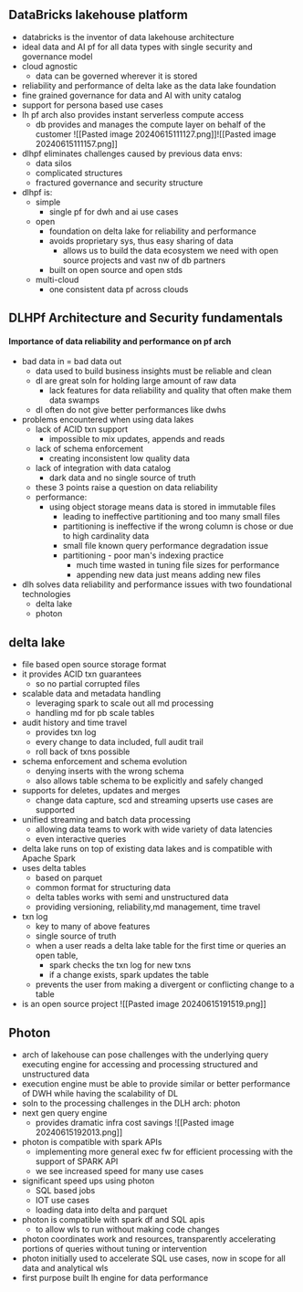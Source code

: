 ## DataBricks lakehouse platform
- databricks is the inventor of data lakehouse architecture
- ideal data and AI pf for all data types with single security and governance model
- cloud agnostic
	- data can be governed wherever it is stored
- reliability and performance of delta lake as the data lake foundation
- fine grained governance for data and AI with unity catalog
- support for persona based use cases
- lh pf arch also provides instant serverless compute access
	- db provides and manages the compute layer on behalf of the customer
![[Pasted image 20240615111127.png]]![[Pasted image 20240615111157.png]]
- dlhpf eliminates challenges caused by previous data envs:
	- data silos
	- complicated structures
	- fractured governance and security structure
- dlhpf is:
	- simple
		- single pf for dwh and ai use cases
	- open
		- foundation on delta lake for reliability and performance
		- avoids proprietary sys, thus easy sharing of data
			- allows us to build the data ecosystem we need with open source projects and vast nw of db partners
		- built on open source and open stds
	- multi-cloud
		- one consistent data pf across clouds

## DLHPf Architecture and Security fundamentals
#### Importance of data reliability and performance on pf arch
- bad data in = bad data out
	- data used to build business insights must be reliable and clean
	- dl are great soln for holding large amount of raw data
		- lack features for data reliability and quality that often make them data swamps
	- dl often do not give better performances like dwhs
- problems encountered when using data lakes
	- lack of ACID txn support
		- impossible to mix updates, appends and reads
	- lack of schema enforcement
		- creating inconsistent low quality data
	- lack of integration with data catalog
		- dark data and no single source of truth
	- these 3 points raise a question on data reliability
	- performance:
		- using object storage means data is stored in immutable files
			- leading to ineffective partitioning and too many small files
			- partitioning is ineffective if the wrong column is chose or due to high cardinality data
			- small file known query performance degradation issue
			- partitioning - poor man's indexing practice
				- much time wasted in tuning file sizes for performance
				- appending new data just means adding new files
- dlh solves data reliability and performance issues with two foundational technologies
	- delta lake 
	- photon
## delta lake
- file based open source storage format
- it provides ACID txn guarantees
	- so no partial corrupted files
- scalable data and metadata handling
	- leveraging spark to scale out all md processing
	- handling md for pb scale tables
- audit history and time travel
	- provides txn log
	- every change to data included, full audit trail
	- roll back of txns possible
- schema enforcement and schema evolution
	- denying inserts with the wrong schema
	- also allows table schema to be explicitly and safely changed
- supports for deletes, updates and merges
	- change data capture, scd and streaming upserts use cases are supported
- unified streaming and batch data processing
	- allowing data teams to work with wide variety of data latencies
	- even interactive queries
- delta lake runs on top of existing data lakes and is compatible with Apache Spark
- uses delta tables
	- based on parquet
	- common format for structuring data
	- delta tables works with semi and unstructured data
	- providing versioning, reliability,md management, time travel
- txn log
	- key to many of above features
	- single source of truth
	- when a user reads a delta lake table for the first time or queries an open table, 
		- spark checks the txn log for new txns
		- if a change exists, spark updates the table
	- prevents the user from making a divergent or conflicting change to a table
- is an open source project
![[Pasted image 20240615191519.png]]

## Photon
- arch of lakehouse can pose challenges with the underlying query executing engine for accessing and processing structured and unstructured data
- execution engine must be able to provide similar or better performance of DWH while having the scalability of DL
- soln to the processing challenges in the DLH arch: photon
- next gen query engine
	- provides dramatic infra cost savings
![[Pasted image 20240615192013.png]]
- photon is compatible with spark APIs
	- implementing more general exec fw for efficient processing with the support of SPARK API
	- we see increased speed for many use cases
- significant speed ups using photon
	- SQL based jobs
	- IOT use cases
	- loading data into delta and parquet
- photon is compatible with spark df and SQL apis
	- to allow wls to run without making code changes
- photon coordinates work and resources, transparently accelerating portions of queries without tuning or intervention
- photon initially used to accelerate SQL use cases, now in scope for all data and analytical wls
- first purpose built lh engine for data performance